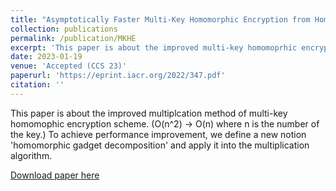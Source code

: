 ```yaml
---
title: "Asymptotically Faster Multi-Key Homomorphic Encryption from Homomorphic Gadget Decomposition"
collection: publications
permalink: /publication/MKHE
excerpt: 'This paper is about the improved multi-key homomoprhic encryption scheme.'
date: 2023-01-19
venue: 'Accepted (CCS 23)'
paperurl: 'https://eprint.iacr.org/2022/347.pdf'
citation: ''
---
```

This paper is about the improved multiplcation method of multi-key homomophic encryption scheme. (O(n^2) -> O(n) where n is the number of the key.) To achieve performance improvement, we define a new notion 'homomorphic gadget decomposition' and apply it into the multiplication algorithm.

[Download paper here](https://eprint.iacr.org/2022/347.pdf)

<!--Recommended citation: Your Name, You. (2015). "Paper Title Number 3." <i>Journal 1</i>. 1(3).-->
